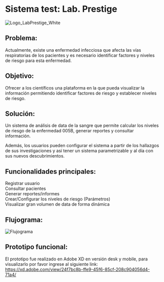 # Sistema test: Lab. Prestige


![Logo_LabPrestige_White](https://user-images.githubusercontent.com/110141929/181408643-60614b83-30f4-48db-8bce-70ccd43e3bf4.png)


## Problema:
Actualmente, existe una enfermedad infecciosa que afecta las vías respiratorias de los pacientes y es necesario identificar factores y niveles de riesgo para esta enfermedad.

## Objetivo:
Ofrecer a los científicos una plataforma en la que pueda visualizar la información permitiendo identificar factores de riesgo y establecer niveles de riesgo. 

## Solución:
Un sistema de análisis de data de la sangre que permite calcular los niveles de riesgo de la enfermedad 005B, generar reportes y consultar información.

Además, los usuarios pueden configurar el sistema a partir de los hallazgos de sus investigaciones y así tener un sistema parametrizable y al día con sus nuevos descubrimientos.   

## Funcionalidades principales:

Registrar usuario\
Consultar pacientes\
Generar reportes/informes\
Crear/Configurar los niveles de riesgo (Parámetros)\
Visualizar gran volumen de data de forma dinámica

## Flujograma:
![Flujograma](https://user-images.githubusercontent.com/110141929/181408144-010f1e1c-171d-4050-83ee-7b9bbb5e88a6.png)

## Prototipo funcional:
El prototipo fue realizado en Adobe XD en versión desk y mobile, para visualizarlo por favor ingrese al siguiente link: https://xd.adobe.com/view/24f7bc8b-ffe9-45f6-85cf-208c904056d4-71a4/
